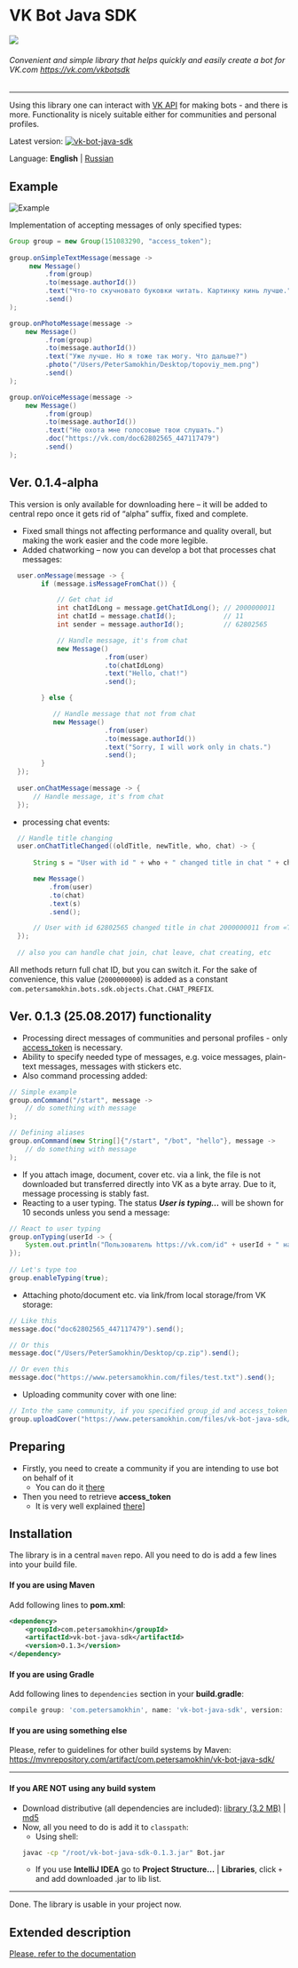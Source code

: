 # VK Bot Java SDK
<a href="https://vk.com/vkbotsdk"><img src="https://i.imgur.com/XvMSJa2.png"></img></a>
###### Convenient and simple library that helps quickly and easily create a bot for VK.com https://vk.com/vkbotsdk

---

Using this library one can interact with [VK API](https://vk.com/dev/manuals) for making bots - and there is more.
Functionality is nicely suitable either for communities and personal profiles.

Latest version: [![vk-bot-java-sdk](https://img.shields.io/badge/maven--central-v0.1.3-blue.svg?style=flat)](https://mvnrepository.com/artifact/com.petersamokhin/vk-bot-java-sdk)

Language: **English** | [Russian](https://github.com/petersamokhin/vk-bot-java-sdk/blob/master/README_RU.md)

## Example

![Example](https://pp.userapi.com/c836720/v836720502/5f450/LLXsepZc9EE.jpg)

Implementation of accepting messages of only specified types:
```java
Group group = new Group(151083290, "access_token");
    
group.onSimpleTextMessage(message ->
     new Message()
         .from(group)
         .to(message.authorId())
         .text("Что-то скучновато буковки читать. Картинку кинь лучше.")
         .send()
);

group.onPhotoMessage(message ->
    new Message()
         .from(group)
         .to(message.authorId())
         .text("Уже лучше. Но я тоже так могу. Что дальше?")
         .photo("/Users/PeterSamokhin/Desktop/topoviy_mem.png")
         .send()
);

group.onVoiceMessage(message ->
    new Message()
         .from(group)
         .to(message.authorId())
         .text("Не охота мне голосовые твои слушать.")
         .doc("https://vk.com/doc62802565_447117479")
         .send()
);
```
## Ver. 0.1.4-alpha
This version is only available for downloading here – it will be added to central repo once it gets rid of “alpha” suffix, fixed and complete.

* Fixed small things not affecting performance and quality overall, but making the work easier and the code more legible. 
* Added chatworking – now you can develop a bot that processes chat messages:
```java
  user.onMessage(message -> {
        if (message.isMessageFromChat()) {

            // Get chat id
            int chatIdLong = message.getChatIdLong(); // 2000000011
            int chatId = message.chatId();            // 11
            int sender = message.authorId();          // 62802565

            // Handle message, it's from chat
            new Message()
                        .from(user)
                        .to(chatIdLong)
                        .text("Hello, chat!")
                        .send();

        } else {

           // Handle message that not from chat
           new Message()
                        .from(user)
                        .to(message.authorId())
                        .text("Sorry, I will work only in chats.")
                        .send();
        }
  });
  
  user.onChatMessage(message -> {
      // Handle message, it's from chat
  });
  ```
* processing chat events:
```java
  // Handle title changing
  user.onChatTitleChanged((oldTitle, newTitle, who, chat) -> {
  
      String s = "User with id " + who + " changed title in chat " + chat + " from «" + oldTitle + "» to «" + newTitle + "»";

      new Message()
          .from(user)
          .to(chat)
          .text(s)
          .send();

      // User with id 62802565 changed title in chat 2000000011 from «Test 0» to «Test 1»
  });  
  
  // also you can handle chat join, chat leave, chat creating, etc
  ```
 All methods return full chat ID, but you can switch it. For the sake of convenience, this value (`2000000000`) is added as a constant `com.petersamokhin.bots.sdk.objects.Chat.CHAT_PREFIX`.

## Ver. 0.1.3 (25.08.2017) functionality
* Processing direct messages of communities and personal profiles - only [access_token](https://vk.com/dev/access_token) is necessary.
* Ability to specify needed type of messages, e.g. voice messages, plain-text messages, messages with stickers etc.
* Also command processing added:
```java
// Simple example
group.onCommand("/start", message -> 
    // do something with message
);

// Defining aliases
group.onCommand(new String[]{"/start", "/bot", "hello"}, message ->
    // do something with message
);
```
* If you attach image, document, cover etc. via a link, the file is not downloaded but transferred directly into VK as a byte array. Due to it, message processing is stably fast.
* Reacting to a user typing. The status ___User is typing...___ will be shown for 10 seconds unless you send a message:
```java
// React to user typing
group.onTyping(userId -> {
    System.out.println("Пользователь https://vk.com/id" + userId + " начал печатать");
});
    
// Let's type too
group.enableTyping(true);
```
* Attaching photo/document etc. via link/from local storage/from VK storage:
```java
// Like this
message.doc("doc62802565_447117479").send();

// Or this
message.doc("/Users/PeterSamokhin/Desktop/cp.zip").send();

// Or even this
message.doc("https://www.petersamokhin.com/files/test.txt").send();
```
* Uploading community cover with one line:
```java
// Into the same community, if you specified group_id and access_token on initialization
group.uploadCover("https://www.petersamokhin.com/files/vk-bot-java-sdk/cover.png");
```

## Preparing
* Firstly, you need to create a community if you are intending to use bot on behalf of it
  * You can do it [there](https://vk.com/groups)
* Then you need to retrieve **access_token**
  * It is very well explained [there](https://vk.com/dev/access_token)]

## Installation
The library is in a central `maven` repo. All you need to do is add a few lines into your build file.

#### If you are using Maven
Add following lines to **pom.xml**:
```xml
<dependency>
    <groupId>com.petersamokhin</groupId>
    <artifactId>vk-bot-java-sdk</artifactId>
    <version>0.1.3</version>
</dependency>
```
#### If you are using Gradle
Add following lines to `dependencies` section in your **build.gradle**:
```gradle
compile group: 'com.petersamokhin', name: 'vk-bot-java-sdk', version: '0.1.3'
```
#### If you are using something else
Please, refer to guidelines for other build systems by Maven: https://mvnrepository.com/artifact/com.petersamokhin/vk-bot-java-sdk/

---
#### If you ARE NOT using any build system 
* Download distributive (all dependencies are included): [library (3.2 MB)](http://central.maven.org/maven2/com/petersamokhin/vk-bot-java-sdk/0.1.3/vk-bot-java-sdk-0.1.3.jar) | [md5](http://central.maven.org/maven2/com/petersamokhin/vk-bot-java-sdk/0.1.3/vk-bot-java-sdk-0.1.3.jar.md5)
* Now, all you need to do is add it to `classpath`:
  * Using shell:
  ```bash
  javac -cp "/root/vk-bot-java-sdk-0.1.3.jar" Bot.jar 
  ```
  * If you use **IntelliJ IDEA** go to **Project Structure...** | **Libraries**, click `+` and add downloaded .jar to lib list.

---
Done. The library is usable in your project now.

## Extended description
[Please, refer to the documentation](https://github.com/petersamokhin/vk-bot-java-sdk/wiki/%D0%94%D0%BE%D0%BA%D1%83%D0%BC%D0%B5%D0%BD%D1%82%D0%B0%D1%86%D0%B8%D1%8F)

